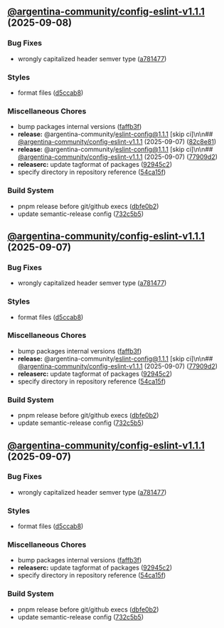## [@argentina-community/config-eslint-v1.1.1](https://github.com/0xar-ds/public/compare/@argentina-community/eslint-config@1.1.0...@argentina-community/eslint-config@1.1.1) (2025-09-08)

### Bug Fixes

* wrongly capitalized header semver type ([a781477](https://github.com/0xar-ds/public/commit/a781477b36faab8ca285b9bfd474033ba65738e0))

### Styles

* format files ([d5ccab8](https://github.com/0xar-ds/public/commit/d5ccab89d0da56072b3effa378e0d29de52cd745))

### Miscellaneous Chores

* bump packages internal versions ([faffb3f](https://github.com/0xar-ds/public/commit/faffb3f9152479b534c7cabaa924211101007832))
* **release:** @argentina-community/eslint-config@1.1.1 [skip ci]\n\n## [@argentina-community/config-eslint-v1.1.1](https://github.com/0xar-ds/public/compare/@argentina-community/eslint-config@1.1.0...@argentina-community/eslint-config@1.1.1) (2025-09-07) ([82c8e81](https://github.com/0xar-ds/public/commit/82c8e8115000bd24999be6ae5d5e5722d354c300))
* **release:** @argentina-community/eslint-config@1.1.1 [skip ci]\n\n## [@argentina-community/config-eslint-v1.1.1](https://github.com/0xar-ds/public/compare/@argentina-community/eslint-config@1.1.0...@argentina-community/eslint-config@1.1.1) (2025-09-07) ([77909d2](https://github.com/0xar-ds/public/commit/77909d2b00cbd4135f26635f5ca5426e05a48797))
* **releaserc:** update tagformat of packages ([92945c2](https://github.com/0xar-ds/public/commit/92945c2c7441b1c091f195c8ebcb01920efc05e8))
* specify directory in repository reference ([54ca15f](https://github.com/0xar-ds/public/commit/54ca15f996e4102f1fb8fa02be7e4944ff027e80))

### Build System

* pnpm release before git/github execs ([dbfe0b2](https://github.com/0xar-ds/public/commit/dbfe0b2f2fabedfd975c091c35785faaed884db1))
* update semantic-release config ([732c5b5](https://github.com/0xar-ds/public/commit/732c5b5f8b0894569b945d8d80b5058d9efc4aa5))

## [@argentina-community/config-eslint-v1.1.1](https://github.com/0xar-ds/public/compare/@argentina-community/eslint-config@1.1.0...@argentina-community/eslint-config@1.1.1) (2025-09-07)

### Bug Fixes

* wrongly capitalized header semver type ([a781477](https://github.com/0xar-ds/public/commit/a781477b36faab8ca285b9bfd474033ba65738e0))

### Styles

* format files ([d5ccab8](https://github.com/0xar-ds/public/commit/d5ccab89d0da56072b3effa378e0d29de52cd745))

### Miscellaneous Chores

* bump packages internal versions ([faffb3f](https://github.com/0xar-ds/public/commit/faffb3f9152479b534c7cabaa924211101007832))
* **release:** @argentina-community/eslint-config@1.1.1 [skip ci]\n\n## [@argentina-community/config-eslint-v1.1.1](https://github.com/0xar-ds/public/compare/@argentina-community/eslint-config@1.1.0...@argentina-community/eslint-config@1.1.1) (2025-09-07) ([77909d2](https://github.com/0xar-ds/public/commit/77909d2b00cbd4135f26635f5ca5426e05a48797))
* **releaserc:** update tagformat of packages ([92945c2](https://github.com/0xar-ds/public/commit/92945c2c7441b1c091f195c8ebcb01920efc05e8))
* specify directory in repository reference ([54ca15f](https://github.com/0xar-ds/public/commit/54ca15f996e4102f1fb8fa02be7e4944ff027e80))

### Build System

* pnpm release before git/github execs ([dbfe0b2](https://github.com/0xar-ds/public/commit/dbfe0b2f2fabedfd975c091c35785faaed884db1))
* update semantic-release config ([732c5b5](https://github.com/0xar-ds/public/commit/732c5b5f8b0894569b945d8d80b5058d9efc4aa5))

## [@argentina-community/config-eslint-v1.1.1](https://github.com/0xar-ds/public/compare/@argentina-community/eslint-config@1.1.0...@argentina-community/eslint-config@1.1.1) (2025-09-07)

### Bug Fixes

* wrongly capitalized header semver type ([a781477](https://github.com/0xar-ds/public/commit/a781477b36faab8ca285b9bfd474033ba65738e0))

### Styles

* format files ([d5ccab8](https://github.com/0xar-ds/public/commit/d5ccab89d0da56072b3effa378e0d29de52cd745))

### Miscellaneous Chores

* bump packages internal versions ([faffb3f](https://github.com/0xar-ds/public/commit/faffb3f9152479b534c7cabaa924211101007832))
* **releaserc:** update tagformat of packages ([92945c2](https://github.com/0xar-ds/public/commit/92945c2c7441b1c091f195c8ebcb01920efc05e8))
* specify directory in repository reference ([54ca15f](https://github.com/0xar-ds/public/commit/54ca15f996e4102f1fb8fa02be7e4944ff027e80))

### Build System

* pnpm release before git/github execs ([dbfe0b2](https://github.com/0xar-ds/public/commit/dbfe0b2f2fabedfd975c091c35785faaed884db1))
* update semantic-release config ([732c5b5](https://github.com/0xar-ds/public/commit/732c5b5f8b0894569b945d8d80b5058d9efc4aa5))
